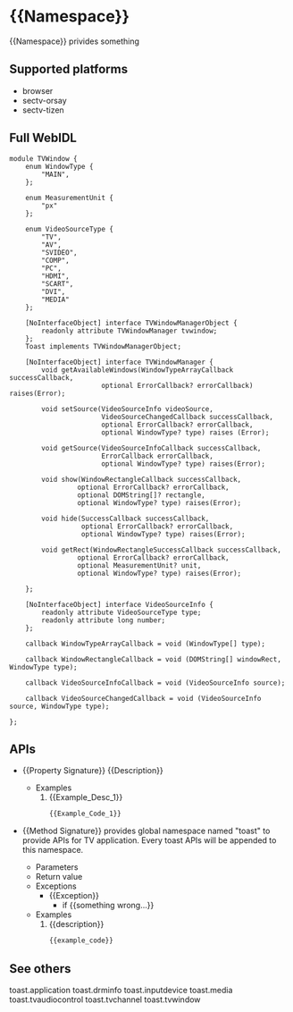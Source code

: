 # {{Namespace}}
{{Namespace}} privides something

## Supported platforms
* browser
* sectv-orsay
* sectv-tizen

## Full WebIDL
```widl
module TVWindow {
    enum WindowType {
        "MAIN",
    };

    enum MeasurementUnit {
        "px"
    };

    enum VideoSourceType {
        "TV",
        "AV",
        "SVIDEO",
        "COMP",
        "PC",
        "HDMI",
        "SCART",
        "DVI",
        "MEDIA"
    };

    [NoInterfaceObject] interface TVWindowManagerObject {
        readonly attribute TVWindowManager tvwindow;
    };
    Toast implements TVWindowManagerObject;

    [NoInterfaceObject] interface TVWindowManager {
        void getAvailableWindows(WindowTypeArrayCallback successCallback,
                       optional ErrorCallback? errorCallback) raises(Error);

        void setSource(VideoSourceInfo videoSource,
                       VideoSourceChangedCallback successCallback,
                       optional ErrorCallback? errorCallback,
                       optional WindowType? type) raises (Error);

        void getSource(VideoSourceInfoCallback successCallback,
                       ErrorCallback errorCallback,
                       optional WindowType? type) raises(Error);

        void show(WindowRectangleCallback successCallback,
                 optional ErrorCallback? errorCallback,
                 optional DOMString[]? rectangle,
                 optional WindowType? type) raises(Error);

        void hide(SuccessCallback successCallback,
                  optional ErrorCallback? errorCallback,
                  optional WindowType? type) raises(Error);

        void getRect(WindowRectangleSuccessCallback successCallback,
                 optional ErrorCallback? errorCallback,
                 optional MeasurementUnit? unit,
                 optional WindowType? type) raises(Error);

    };

    [NoInterfaceObject] interface VideoSourceInfo {
        readonly attribute VideoSourceType type;
        readonly attribute long number;
    };

    callback WindowTypeArrayCallback = void (WindowType[] type);

    callback WindowRectangleCallback = void (DOMString[] windowRect, WindowType type);

    callback VideoSourceInfoCallback = void (VideoSourceInfo source);

    callback VideoSourceChangedCallback = void (VideoSourceInfo source, WindowType type);

};
```

## APIs
* {{Property Signature}}
{{Description}}
	* Examples
		1. {{Example_Desc_1}}
			```javascript
			{{Example_Code_1}}
			```

* {{Method Signature}}
provides global namespace named "toast" to provide APIs for TV application.
Every toast APIs will be appended to this namespace.
	* Parameters
	* Return value
	* Exceptions
		* {{Exception}}
			* if {{something wrong...}}
	* Examples
		1. {{description}}
			```javascript
			{{example_code}}
			```

## See others
toast.application
toast.drminfo
toast.inputdevice
toast.media
toast.tvaudiocontrol
toast.tvchannel
toast.tvwindow
